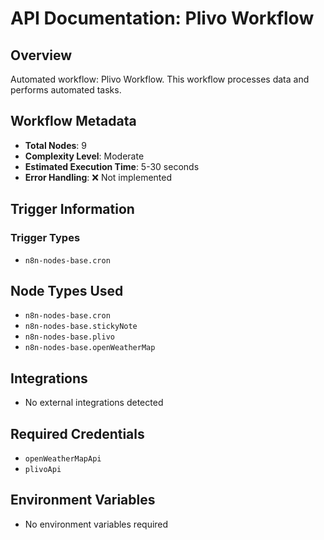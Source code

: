 # API Documentation: Plivo Workflow

## Overview
Automated workflow: Plivo Workflow. This workflow processes data and performs automated tasks.

## Workflow Metadata
- **Total Nodes**: 9
- **Complexity Level**: Moderate
- **Estimated Execution Time**: 5-30 seconds
- **Error Handling**: ❌ Not implemented

## Trigger Information
### Trigger Types
- `n8n-nodes-base.cron`

## Node Types Used
- `n8n-nodes-base.cron`
- `n8n-nodes-base.stickyNote`
- `n8n-nodes-base.plivo`
- `n8n-nodes-base.openWeatherMap`

## Integrations
- No external integrations detected

## Required Credentials
- `openWeatherMapApi`
- `plivoApi`

## Environment Variables
- No environment variables required
